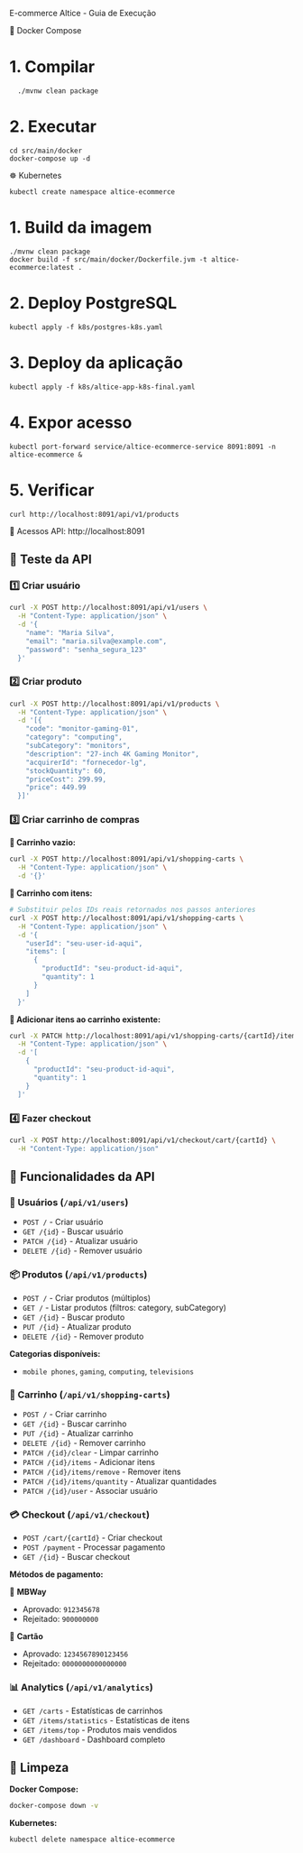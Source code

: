 E-commerce Altice - Guia de Execução

🐳 Docker Compose

# 1. Compilar
```shell
  ./mvnw clean package
```
# 2. Executar
```
cd src/main/docker
docker-compose up -d
```

☸️ Kubernetes
```
kubectl create namespace altice-ecommerce
```
 
# 1. Build da imagem
```
./mvnw clean package
docker build -f src/main/docker/Dockerfile.jvm -t altice-ecommerce:latest .
```
# 2. Deploy PostgreSQL
```
kubectl apply -f k8s/postgres-k8s.yaml
```
# 3. Deploy da aplicação
```
kubectl apply -f k8s/altice-app-k8s-final.yaml
```
# 4. Expor acesso
```
kubectl port-forward service/altice-ecommerce-service 8091:8091 -n altice-ecommerce &
```

# 5. Verificar
```
curl http://localhost:8091/api/v1/products
```

🔗 Acessos
API: http://localhost:8091

## 🧪 Teste da API

### 1️⃣ Criar usuário
```bash
curl -X POST http://localhost:8091/api/v1/users \
  -H "Content-Type: application/json" \
  -d '{
    "name": "Maria Silva",
    "email": "maria.silva@example.com",
    "password": "senha_segura_123"
  }'
```

### 2️⃣ Criar produto
```bash
curl -X POST http://localhost:8091/api/v1/products \
  -H "Content-Type: application/json" \
  -d '[{
    "code": "monitor-gaming-01",
    "category": "computing",
    "subCategory": "monitors",
    "description": "27-inch 4K Gaming Monitor",
    "acquirerId": "fornecedor-lg",
    "stockQuantity": 60,
    "priceCost": 299.99,
    "price": 449.99
  }]'
```

### 3️⃣ Criar carrinho de compras

**🔹 Carrinho vazio:**
```bash
curl -X POST http://localhost:8091/api/v1/shopping-carts \
  -H "Content-Type: application/json" \
  -d '{}'
```

**🔹 Carrinho com itens:**
```bash
# Substituir pelos IDs reais retornados nos passos anteriores
curl -X POST http://localhost:8091/api/v1/shopping-carts \
  -H "Content-Type: application/json" \
  -d '{
    "userId": "seu-user-id-aqui",
    "items": [
      {
        "productId": "seu-product-id-aqui",
        "quantity": 1
      }
    ]
  }'
```

**🔹 Adicionar itens ao carrinho existente:**
```bash
curl -X PATCH http://localhost:8091/api/v1/shopping-carts/{cartId}/items \
  -H "Content-Type: application/json" \
  -d '[
    {
      "productId": "seu-product-id-aqui",
      "quantity": 1
    }
  ]'
```

### 4️⃣ Fazer checkout
```bash
curl -X POST http://localhost:8091/api/v1/checkout/cart/{cartId} \
  -H "Content-Type: application/json"
```

## 🚀 Funcionalidades da API

### 👤 Usuários (`/api/v1/users`)
- `POST /` - Criar usuário
- `GET /{id}` - Buscar usuário
- `PATCH /{id}` - Atualizar usuário
- `DELETE /{id}` - Remover usuário

### 📦 Produtos (`/api/v1/products`)
- `POST /` - Criar produtos (múltiplos)
- `GET /` - Listar produtos (filtros: category, subCategory)
- `GET /{id}` - Buscar produto
- `PUT /{id}` - Atualizar produto
- `DELETE /{id}` - Remover produto

**Categorias disponíveis:**
- `mobile phones`, `gaming`, `computing`, `televisions`

### 🛒 Carrinho (`/api/v1/shopping-carts`)
- `POST /` - Criar carrinho
- `GET /{id}` - Buscar carrinho
- `PUT /{id}` - Atualizar carrinho
- `DELETE /{id}` - Remover carrinho
- `PATCH /{id}/clear` - Limpar carrinho
- `PATCH /{id}/items` - Adicionar itens
- `PATCH /{id}/items/remove` - Remover itens
- `PATCH /{id}/items/quantity` - Atualizar quantidades
- `PATCH /{id}/user` - Associar usuário

### 💳 Checkout (`/api/v1/checkout`)
- `POST /cart/{cartId}` - Criar checkout
- `POST /payment` - Processar pagamento
- `GET /{id}` - Buscar checkout

**Métodos de pagamento:**

🔹 **MBWay**
- Aprovado: `912345678`
- Rejeitado: `900000000`

🔹 **Cartão**
- Aprovado: `1234567890123456`
- Rejeitado: `0000000000000000`

### 📊 Analytics (`/api/v1/analytics`)
- `GET /carts` - Estatísticas de carrinhos
- `GET /items/statistics` - Estatísticas de itens
- `GET /items/top` - Produtos mais vendidos
- `GET /dashboard` - Dashboard completo

## 🧹 Limpeza

**Docker Compose:**
```bash
docker-compose down -v
```

**Kubernetes:**
```bash
kubectl delete namespace altice-ecommerce
```
